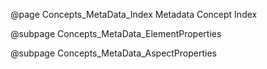 @page Concepts_MetaData_Index Metadata Concept Index

@subpage Concepts_MetaData_ElementProperties

@subpage Concepts_MetaData_AspectProperties
